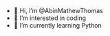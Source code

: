 - 👋 Hi, I’m @AbinMathewThomas
- 👀 I’m interested in coding
- 🌱 I’m currently learning Python

<!---
AbinMathewThomas/AbinMathewThomas is a ✨ special ✨ repository because its `README.md` (this file) appears on your GitHub profile.
You can click the Preview link to take a look at your changes.
--->
